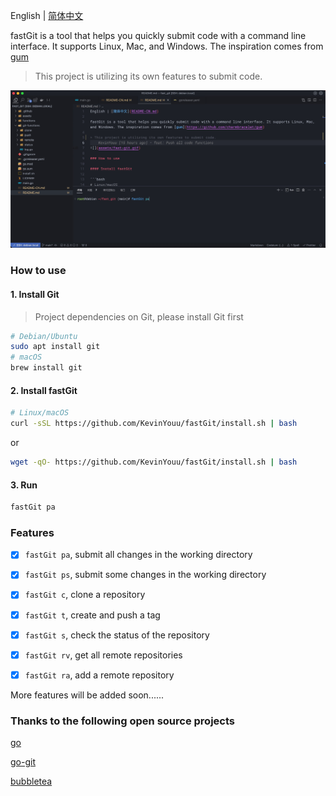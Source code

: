 English | [简体中文](README-CN.md)

fastGit is a tool that helps you quickly submit code with a command line interface. It supports Linux, Mac, and Windows. The inspiration comes from [gum](https://github.com/charmbracelet/gum)

> This project is utilizing its own features to submit code.

![](assets/fast-git.gif)

### How to use

#### 1. Install Git

> Project dependencies on Git, please install Git first

```bash
# Debian/Ubuntu
sudo apt install git
# macOS
brew install git
```

#### 2. Install fastGit

```bash
# Linux/macOS
curl -sSL https://github.com/KevinYouu/fastGit/install.sh | bash
```

or

```bash
wget -qO- https://github.com/KevinYouu/fastGit/install.sh | bash
```

#### 3. Run

```bash
fastGit pa
```

### Features

- [x] `fastGit pa`, submit all changes in the working directory

- [x] `fastGit ps`, submit some changes in the working directory

- [x] `fastGit c`, clone a repository

- [x] `fastGit t`, create and push a tag

- [x] `fastGit s`, check the status of the repository

- [x] `fastGit rv`, get all remote repositories

- [x] `fastGit ra`, add a remote repository

More features will be added soon......

### Thanks to the following open source projects

[go](https://github.com/golang/go)

[go-git](https://github.com/go-git/go-git)

[bubbletea](github.com/charmbracelet/bubbletea)
